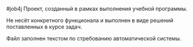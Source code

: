 #job4j
Проект, созданный в рамках выполнения учебной программы.

Не несёт конкретного функционала и выполнен в виде решений поставленных в курсе задач.

Файл заполнен текстом по стребованию автоматической системы.